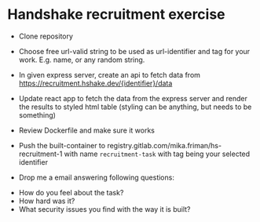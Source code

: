 # Handshake recruitment exercise

- Clone repository
- Choose free url-valid string to be used as url-identifier and tag for your work. E.g. name, or any random string.
- In given express server, create an api to fetch data from https://recruitment.hshake.dev/{identifier}/data
- Update react app to fetch the data from the express server and render the results to styled html table (styling can be anything, but needs to be something)
- Review Dockerfile and make sure it works

- Push the built-container to registry.gitlab.com/mika.friman/hs-recruitment-1 with name `recruitment-task` with tag being your selected identifier
- Drop me a email answering following questions:
 * How do you feel about the task?
 * How hard was it?
 * What security issues you find with the way it is built?
